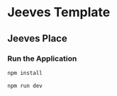 # Jeeves Template
 
## Jeeves Place

### Run the Application
````bash
npm install
````

````bash
npm run dev
````


